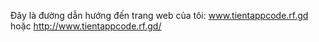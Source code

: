 Đây là đường dẫn hướng đến trang web của tôi: www.tientappcode.rf.gd hoặc http://www.tientappcode.rf.gd/
